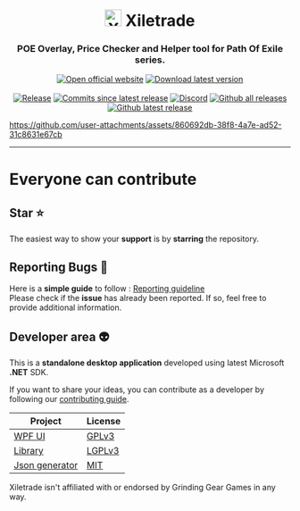 <h1 align="center"><img src="https://i.imgur.com/dhWQgtY.png" width="30" height="30" alt="Xiletrade logo"> Xiletrade</h1>
<h3 align="center">POE Overlay, Price Checker and Helper tool for Path Of Exile series.  </h3>

<p align="center">
<a href="https://maxensas.github.io/xiletrade/">
<img src="https://github.com/user-attachments/assets/7e2ad410-7508-4348-b968-cc0dbbf5b10e" alt="Open official website"/></a>
<a href="https://github.com/maxensas/xiletrade/releases/latest/download/Xiletrade_win-x64.7z">
<img src="https://github.com/user-attachments/assets/c3664da6-b66b-49ef-b3c9-992ae7749dd7" alt="Download latest version"/></a>
<br/>
<br/>
<a href="https://github.com/maxensas/xiletrade/releases/">
<img alt="Release" src="https://img.shields.io/github/release/maxensas/xiletrade.svg"/></a>
<a href="https://github.com/maxensas/xiletrade/activity">
<img alt="Commits since latest release" src="https://img.shields.io/github/commits-since/maxensas/xiletrade/latest/dev"/></a>
<a href="https://discord.gg/AXP5VntYgA">
<img alt="Discord" src="https://img.shields.io/static/v1?label=Join&message=Discord&color=7289da&logo=discord"/></a>
<a href="https://github.com/maxensas/xiletrade/releases/">
<img alt="Github all releases" src="https://img.shields.io/github/downloads/maxensas/xiletrade/total.svg"/></a>
<a href="https://GitHub.com/maxensas/xiletrade/releases/">
<img alt="Github latest release" src="https://img.shields.io/github/downloads/maxensas/xiletrade/latest/total.svg"/></a>
</p> 

https://github.com/user-attachments/assets/860692db-38f8-4a7e-ad52-31c8631e67cb  

---
# Everyone can contribute
## Star :star:
The easiest way to show your **support** is by **starring** the repository.

## Reporting Bugs :bug:
Here is a **simple guide** to follow : [Reporting guideline](https://github.com/maxensas/xiletrade/issues/48)   
Please check if the **issue** has already been reported. If so, feel free to provide additional information.

## Developer area :alien:

This is a **standalone desktop application** developed using latest Microsoft **.NET** SDK.

If you want to share your ideas, you can contribute as a developer by following our [contributing guide](https://github.com/maxensas/xiletrade/blob/master/CONTRIBUTING.md).
 
| Project | License |
|---------|---------|
| [WPF UI](https://github.com/maxensas/xiletrade/tree/master/src/Xiletrade.UI.WPF) | [GPLv3](https://github.com/maxensas/xiletrade/blob/master/licenses/LICENSE_Xiletrade) |
| [Library](https://github.com/maxensas/xiletrade/tree/master/src/Xiletrade.Library) | [LGPLv3](https://github.com/maxensas/xiletrade/blob/master/licenses/LICENSE_XiletradeLibrary) |
| [Json generator](https://github.com/maxensas/xiletrade/tree/master/src/Xiletrade.Json) | [MIT](https://github.com/maxensas/xiletrade/blob/master/licenses/LICENSE_XiletradeJson) |

Xiletrade isn't affiliated with or endorsed by Grinding Gear Games in any way.<br>